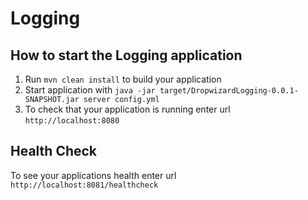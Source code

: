 # Logging

How to start the Logging application
---

1. Run `mvn clean install` to build your application
1. Start application with `java -jar target/DropwizardLogging-0.0.1-SNAPSHOT.jar server config.yml`
1. To check that your application is running enter url `http://localhost:8080`

Health Check
---

To see your applications health enter url `http://localhost:8081/healthcheck`
